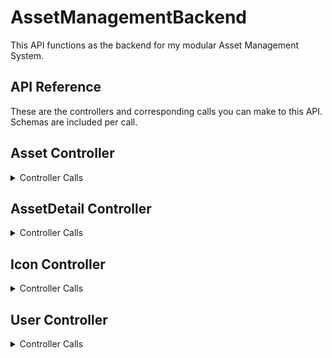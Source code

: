 
# AssetManagementBackend

This API functions as the backend for my modular Asset Management System.


## API Reference

These are the controllers and corresponding calls you can make to this API. Schemas are included per call.

## Asset Controller
<details><summary>Controller Calls</summary>

### Get All Assets
<details><summary>Call Details</summary>

```
  GET /api/Asset
```

#### Response Body

```yaml
"id": 0,
"name": "string",
"iconId": 0,
"userRelation": 0
```
---
</details>

### Get Asset
<details><summary>Call Details</summary>

```
  GET /api/Asset/{id}
```

| Parameter | Type     | Description                       |
| :-------- | :------- | :-------------------------------- |
| `id`      | `Integer` | **Required:** Id of Asset to fetch |

#### Response Body

```yaml
"id": 0,
"name": "string",
"iconId": 0,
"userRelation": 0
```
---
</details>

### Delete Asset
<details><summary>Call Details</summary>

```
  DELETE /api/Asset/{id}
```

| Parameter | Type     | Description                       |
| :-------- | :------- | :-------------------------------- |
| `id`      | `Integer` | **Required:** Id of Asset to delete |

#### Return Body

```yaml
Integer
```
---
</details>

### Create Asset
<details><summary>Call Details</summary>

```
  POST /api/Asset
```

#### Request Body

```yaml
"name": "string",
"iconId": 0,
"userRelation": 0
```
---
</details>

### Update Asset
<details><summary>Call Details</summary>

```
  PUT /api/Asset{id}
```

| Parameter | Type     | Description                       |
| :-------- | :------- | :-------------------------------- |
| `id`      | `Integer` | **Required:** Id of Asset to update |

Do note that the Id is also required in the Request body to properly update the Asset. If an Asset with that Id does not exist, then one will be created.

#### Request Body

```yaml
"id": 0,
"assetAssociation": 0,
"columnName": "string",
"value": "string"
```
---
</details>
</details>

## AssetDetail Controller
<details><summary>Controller Calls</summary>

### Get All AssetDetails
<details><summary>Call Details</summary>

```
  GET /api/AssetDetail
```

#### Response Body

```yaml
"id": 0,
"assetAssociation": 0,
"columnName": "string",
"value": "string"
```
---
</details>

### Get AssetDetail
<details><summary>Call Details</summary>

```
  GET /api/AssetDetail/{id}
```

| Parameter | Type     | Description                       |
| :-------- | :------- | :-------------------------------- |
| `id`      | `Integer` | **Required:** Id of the AssetDetail to fetch |

#### Response Body

```yaml
"id": 0,
"assetAssociation": 0,
"columnName": "string",
"value": "string"
```
---
</details>

### Delete AssetDetail
<details><summary>Call Details</summary>

```
  DELETE /api/AssetDetail/{id}
```

| Parameter | Type     | Description                       |
| :-------- | :------- | :-------------------------------- |
| `id`      | `Integer` | **Required:** Id of the AssetDetail to delete |

#### Return Body

```yaml
Integer
```
---
</details>

### Create AssetDetail
<details><summary>Call Details</summary>

```
  POST /api/AssetDetail
```

#### Request Body

```yaml
"assetAssociation": 0,
"columnName": "string",
"value": "string"
```
---
</details>

### Update AssetDetail
<details><summary>Call Details</summary>

```
  PUT /api/AssetDetail{id}
```

| Parameter | Type     | Description                       |
| :-------- | :------- | :-------------------------------- |
| `id`      | `Integer` | **Required:** Id of the AssetDetail to update |

Do note that the Id is also required in the Request body to properly update the AssetDetail. If an AssetDetail with that Id does not exist, then one will be created.

#### Request Body

```yaml
"id": 0,
"assetAssociation": 0,
"columnName": "string",
"value": "string"
```
---
</details>
</details>

## Icon Controller
<details><summary>Controller Calls</summary>

### Get All Icons
<details><summary>Call Details</summary>

```
  GET /api/Icon
```

#### Response Body

```yaml
"id": 0,
"iconName": "string"
```
---
</details>

### Get Icon
<details><summary>Call Details</summary>

```
  GET /api/Icon/{id}
```

| Parameter | Type     | Description                       |
| :-------- | :------- | :-------------------------------- |
| `id`      | `Integer` | **Required:** Id of the Icon to fetch |

#### Response Body

```yaml
"id": 0,
"iconName": "string"
```
---
</details>
### Delete Icon
<details><summary>Call Details</summary>

```
  DELETE /api/Icon/{id}
```

| Parameter | Type     | Description                       |
| :-------- | :------- | :-------------------------------- |
| `id`      | `Integer` | **Required:** Id of the Icon to delete |

#### Return Body

```yaml
Integer
```
---
</details>
### Create Icon
<details><summary>Call Details</summary>

```
  POST /api/Icon
```

#### Request Body

```yaml
"iconName": "string"
```
---
</details>

### Update Icon
<details><summary>Call Details</summary>

```
  PUT /api/Icon/{id}
```

| Parameter | Type     | Description                       |
| :-------- | :------- | :-------------------------------- |
| `id`      | `Integer` | **Required:** Id of the Icon to update |

Do note that the Id is also required in the Request body to properly update the Icon. If an Icon with that Id does not exist, then one will be created.

#### Request Body

```yaml
"id": 0,
"iconName": "string"
```
---
</details>
</details>

## User Controller
<details><summary>Controller Calls</summary>

### Get All Users
<details><summary>Call Details</summary>

```
  GET /api/User
```

#### Response Body

```yaml
"id": 0,
"firstName": "string",
"lastName": "string",
"userName": "string"
```
---
</details>

### Get User
<details><summary>Call Details</summary>

```
  GET /api/User/{id}
```

| Parameter | Type     | Description                       |
| :-------- | :------- | :-------------------------------- |
| `id`      | `Integer` | **Required:** Id of the User to fetch |

#### Response Body

```yaml
"id": 0,
"firstName": "string",
"lastName": "string",
"userName": "string"
```
---
</details>

### Delete User
<details><summary>Call Details</summary>

```
  DELETE /api/User/{id}
```

| Parameter | Type     | Description                       |
| :-------- | :------- | :-------------------------------- |
| `id`      | `Integer` | **Required:** Id of the User to delete |

#### Return Body

```yaml
Integer
```
---
</details>

### Create User
<details><summary>Call Details</summary>

```
  POST /api/User
```

#### Request Body

```yaml
"firstName": "string",
"lastName": "string",
"userName": "string"
```
---
</details>

### Update User
<details><summary> Call Details</summary>

```
  PUT /api/Icon/{id}
```

| Parameter | Type     | Description                       |
| :-------- | :------- | :-------------------------------- |
| `id`      | `Integer` | **Required:** Id of the User to update |

Do note that the Id is also required in the Request body to properly update the User. If an User with that Id does not exist, then one will be created.

#### Request Body

```yaml
"id": 0,
"firstName": "string",
"lastName": "string",
"userName": "string"
```
---
</details>
</details>











